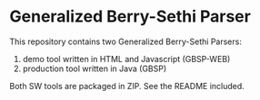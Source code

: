 # Generalized Berry-Sethi Parser
This repository contains two Generalized Berry-Sethi Parsers:

1) demo tool written in HTML and Javascript (GBSP-WEB)
2) production tool written in Java (GBSP)

Both SW tools are packaged in ZIP. See the README included.
